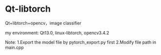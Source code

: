 # Qt-libtorch
Qt+libtorch+opencv，image classifier

my environment:
Qt13.0, linux-libtorch, opencv3.4.2

Note: 
1.Export the model file by pytorch_export.py first
2.Modify file path in main.cpp
